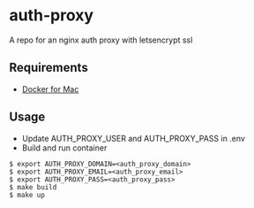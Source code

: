 # auth-proxy
A repo for an nginx auth proxy with letsencrypt ssl

## Requirements
* [Docker for Mac](https://www.docker.com/docker-mac)

## Usage
* Update AUTH_PROXY_USER and AUTH_PROXY_PASS in .env
* Build and run container

```
$ export AUTH_PROXY_DOMAIN=<auth_proxy_domain>
$ export AUTH_PROXY_EMAIL=<auth_proxy_email>
$ export AUTH_PROXY_PASS=<auth_proxy_pass>
$ make build
$ make up
```
